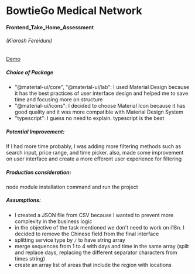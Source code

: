 # BowtieGo Medical Network
#### Frontend_Take_Home_Assessment
###### (Kiarash Fereiduni)
[Demo](https://kiarash8.github.io/Kiarash_Feridouni_Frontend_Engineer_Technical_Assessment/)


##### Choice of Package
- "@material-ui/core", "@material-ui/lab": I used Material Design because it has the best practices of user interface design and helped me to save time and focusing more on structure 
- "@material-ui/icons": I decided to choose Material Icon because it has good quality and it was more compatible with Material Design System
- "typescript": I guess no need to explain. typescript is the best

##### Potential Improvement:
If I had more time probably, I was adding more filtering methods such as search input, price range, and time picker. also, made some improvement on user interface and create a more efferent user experience for filtering

##### Production consideration:
node module installation command and run the project

##### Assumptions:
- I created a JSON file from CSV because I wanted to prevent more complexity in the business logic
- in the objective of the task mentioned we don't need to work on i18n. I decided to remove the Chinese field from the final interface
- splitting service type by `/` to have string array
- merge sequences from 1 to 4 with days and time in the same array (split and replace days, replacing the different separator characters from times string)
- create an array list of areas that include the region with locations
